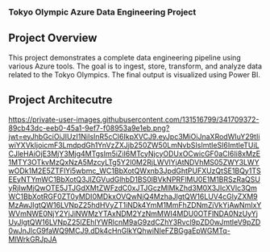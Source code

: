 ### Tokyo Olympic Azure Data Engineering Project ###

## Project Overview ##
This project demonstrates a complete data engineering pipeline using various Azure tools. The goal is to ingest, store, transform, and analyze data related to the Tokyo Olympics. The final output is visualized using Power BI.

## Project Architecutre ##
https://private-user-images.githubusercontent.com/131516799/341709372-89cb43dc-eeb0-45a1-9ef7-f08953a9e1eb.png?jwt=eyJhbGciOiJIUzI1NiIsInR5cCI6IkpXVCJ9.eyJpc3MiOiJnaXRodWIuY29tIiwiYXVkIjoicmF3LmdpdGh1YnVzZXJjb250ZW50LmNvbSIsImtleSI6ImtleTUiLCJleHAiOjE3MjY3Mjg4MTgsIm5iZiI6MTcyNjcyODUxOCwicGF0aCI6Ii8xMzE1MTY3OTkvMzQxNzA5MzcyLTg5Y2I0M2RjLWVlYjAtNDVhMS05ZWY3LWYwODk1M2E5ZTFlYi5wbmc_WC1BbXotQWxnb3JpdGhtPUFXUzQtSE1BQy1TSEEyNTYmWC1BbXotQ3JlZGVudGlhbD1BS0lBVkNPRFlMU0E1M1BRSzRaQSUyRjIwMjQwOTE5JTJGdXMtZWFzdC0xJTJGczMlMkZhd3M0X3JlcXVlc3QmWC1BbXotRGF0ZT0yMDI0MDkxOVQwNjQ4MzhaJlgtQW16LUV4cGlyZXM9MzAwJlgtQW16LVNpZ25hdHVyZT1iNDk4YmM1MmFhZDNmZjVkYjAwNmIxYWVmNWE0NjY2YjJiNWMzYTAxNDM2YzNmMWI4MDU0OTFlNDA0NzUyYjUyJlgtQW16LVNpZ25lZEhlYWRlcnM9aG9zdCZhY3Rvcl9pZD0wJmtleV9pZD0wJnJlcG9faWQ9MCJ9.dDk4cHnGlkYQhwiNIeFZBGgaEpWGMTq-MlWrkGRJpJA
